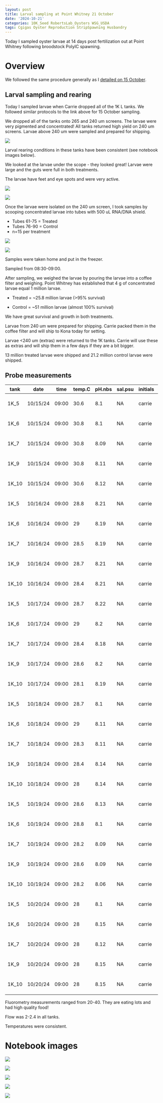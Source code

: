 ```yaml
---
layout: post
title: Larval sampling at Point Whitney 21 October
date: '2024-10-21'
categories: 10K_Seed RobertsLab_Oysters WSG_USDA
tags: Cgigas Oyster Reproduction StripSpawning Husbandry
---
```


Today I sampled oyster larvae at 14 days post fertilization out at Point Whitney following broodstock PolyIC spawning.  

# Overview 

We followed the same procedure generally as I [detailed on 15 October](https://ahuffmyer.github.io/ASH_Putnam_Lab_Notebook/Larval-sampling-at-Point-Whitney-15-October/).  

## Larval sampling and rearing

Today I sampled larvae when Carrie dropped all of the 1K L tanks. We followed similar protocols to the link above for 15 October sampling.  

We dropped all of the tanks onto 265 and 240 um screens. The larvae were very pigmented and concentrated! All tanks returned high yield on 240 um screens. Larvae above 240 um were sampled and prepared for shipping. 

![](https://github.com/AHuffmyer/ASH_Putnam_Lab_Notebook/blob/master/images/NotebookImages/oysters/wsg_usda/20241021/pic3.jpeg?raw=true)  

Larval rearing conditions in these tanks have been consistent (see notebook images below).  

We looked at the larvae under the scope - they looked great! Larvae were large and the guts were full in both treatments. 

The larvae have feet and eye spots and were very active. 

![](https://github.com/AHuffmyer/ASH_Putnam_Lab_Notebook/blob/master/images/NotebookImages/oysters/wsg_usda/20241021/pic4.jpeg?raw=true)  

![](https://github.com/AHuffmyer/ASH_Putnam_Lab_Notebook/blob/master/images/NotebookImages/oysters/wsg_usda/20241021/pic5.jpeg?raw=true)  


Once the larvae were isolated on the 240 um screen, I took samples by scooping concentrated larvae into tubes with 500 uL RNA/DNA shield.  

- Tubes 61-75 = Treated  
- Tubes 76-90 = Control  
- n=15 per treatment  

![](https://github.com/AHuffmyer/ASH_Putnam_Lab_Notebook/blob/master/images/NotebookImages/oysters/wsg_usda/20241021/pic1.jpeg?raw=true)

![](https://github.com/AHuffmyer/ASH_Putnam_Lab_Notebook/blob/master/images/NotebookImages/oysters/wsg_usda/20241021/pic2.jpeg?raw=true)

Samples were taken home and put in the freezer.  

Sampled from 08:30-09:00.  

After sampling, we weighed the larvae by pouring the larvae into a coffee filter and weighing. Point Whitney has established that 4 g of concentrated larvae equal 1 million larvae.  

- Treated = ~25.8 million larvae (>95% survival)

- Control = ~51 million larvae (almost 100% survival)

We have great survival and growth in both treatments.  

Larvae from 240 um were prepared for shipping. Carrie packed them in the coffee filter and will ship to Kona today for setting. 

Larvae <240 um (extras) were returned to the 1K tanks. Carrie will use these as extras and will ship them in a few days if they are a bit bigger. 

13 million treated larvae were shipped and 21.2 million control larvae were shipped.  


## Probe measurements 

| tank  | date     | time  | temp.C | pH.nbs | sal.psu | initials | notes                 |
|-------|----------|-------|--------|--------|---------|----------|-----------------------|
| 1K_5  | 10/15/24 | 09:00 | 30.6   | 8.1    | NA      | carrie   | PolyIC-larvae-treated |
| 1K_6  | 10/15/24 | 09:00 | 30.8   | 8.1    | NA      | carrie   | PolyIC-larvae-treated |
| 1K_7  | 10/15/24 | 09:00 | 30.8   | 8.09   | NA      | carrie   | PolyIC-larvae-control |
| 1K_9  | 10/15/24 | 09:00 | 30.8   | 8.11   | NA      | carrie   | PolyIC-larvae-control |
| 1K_10 | 10/15/24 | 09:00 | 30.6   | 8.12   | NA      | carrie   | PolyIC-larvae-control |
| 1K_5  | 10/16/24 | 09:00 | 28.8   | 8.21   | NA      | carrie   | PolyIC-larvae-treated |
| 1K_6  | 10/16/24 | 09:00 | 29     | 8.19   | NA      | carrie   | PolyIC-larvae-treated |
| 1K_7  | 10/16/24 | 09:00 | 28.5   | 8.19   | NA      | carrie   | PolyIC-larvae-control |
| 1K_9  | 10/16/24 | 09:00 | 28.7   | 8.21   | NA      | carrie   | PolyIC-larvae-control |
| 1K_10 | 10/16/24 | 09:00 | 28.4   | 8.21   | NA      | carrie   | PolyIC-larvae-control |
| 1K_5  | 10/17/24 | 09:00 | 28.7   | 8.22   | NA      | carrie   | PolyIC-larvae-treated |
| 1K_6  | 10/17/24 | 09:00 | 29     | 8.2    | NA      | carrie   | PolyIC-larvae-treated |
| 1K_7  | 10/17/24 | 09:00 | 28.4   | 8.18   | NA      | carrie   | PolyIC-larvae-control |
| 1K_9  | 10/17/24 | 09:00 | 28.6   | 8.2    | NA      | carrie   | PolyIC-larvae-control |
| 1K_10 | 10/17/24 | 09:00 | 28.1   | 8.19   | NA      | carrie   | PolyIC-larvae-control |
| 1K_5  | 10/18/24 | 09:00 | 28.7   | 8.1    | NA      | carrie   | PolyIC-larvae-treated |
| 1K_6  | 10/18/24 | 09:00 | 29     | 8.11   | NA      | carrie   | PolyIC-larvae-treated |
| 1K_7  | 10/18/24 | 09:00 | 28.3   | 8.11   | NA      | carrie   | PolyIC-larvae-control |
| 1K_9  | 10/18/24 | 09:00 | 28.4   | 8.14   | NA      | carrie   | PolyIC-larvae-control |
| 1K_10 | 10/18/24 | 09:00 | 28     | 8.14   | NA      | carrie   | PolyIC-larvae-control |
| 1K_5  | 10/19/24 | 09:00 | 28.6   | 8.13   | NA      | carrie   | PolyIC-larvae-treated |
| 1K_6  | 10/19/24 | 09:00 | 28.8   | 8.1    | NA      | carrie   | PolyIC-larvae-treated |
| 1K_7  | 10/19/24 | 09:00 | 28.2   | 8.09   | NA      | carrie   | PolyIC-larvae-control |
| 1K_9  | 10/19/24 | 09:00 | 28.6   | 8.09   | NA      | carrie   | PolyIC-larvae-control |
| 1K_10 | 10/19/24 | 09:00 | 28.2   | 8.06   | NA      | carrie   | PolyIC-larvae-control |
| 1K_5  | 10/20/24 | 09:00 | 28     | 8.1    | NA      | carrie   | PolyIC-larvae-treated |
| 1K_6  | 10/20/24 | 09:00 | 28     | 8.15   | NA      | carrie   | PolyIC-larvae-treated |
| 1K_7  | 10/20/24 | 09:00 | 28     | 8.12   | NA      | carrie   | PolyIC-larvae-control |
| 1K_9  | 10/20/24 | 09:00 | 28     | 8.15   | NA      | carrie   | PolyIC-larvae-control |
| 1K_10 | 10/20/24 | 09:00 | 28     | 8.15   | NA      | carrie   | PolyIC-larvae-control |

Fluorometry measurements ranged from 20-40. They are eating lots and had high quality food!    

Flow was 2-2.4 in all tanks.  

Temperatures were consistent.  

# Notebook images 

![](https://github.com/AHuffmyer/ASH_Putnam_Lab_Notebook/blob/master/images/NotebookImages/oysters/wsg_usda/20241021/nb1.jpeg?raw=true)  

![](https://github.com/AHuffmyer/ASH_Putnam_Lab_Notebook/blob/master/images/NotebookImages/oysters/wsg_usda/20241021/nb2.jpeg?raw=true)  

![](https://github.com/AHuffmyer/ASH_Putnam_Lab_Notebook/blob/master/images/NotebookImages/oysters/wsg_usda/20241021/carrie1.jpeg?raw=true)  

![](https://github.com/AHuffmyer/ASH_Putnam_Lab_Notebook/blob/master/images/NotebookImages/oysters/wsg_usda/20241021/carrie2.jpeg?raw=true)  

![](https://github.com/AHuffmyer/ASH_Putnam_Lab_Notebook/blob/master/images/NotebookImages/oysters/wsg_usda/20241021/carrie3.jpeg?raw=true)  
